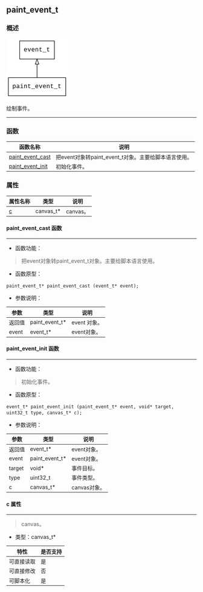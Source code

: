 ## paint\_event\_t
### 概述
![image](images/paint_event_t_0.png)

绘制事件。

----------------------------------
### 函数
<p id="paint_event_t_methods">

| 函数名称 | 说明 | 
| -------- | ------------ | 
| <a href="#paint_event_t_paint_event_cast">paint\_event\_cast</a> | 把event对象转paint_event_t对象。主要给脚本语言使用。 |
| <a href="#paint_event_t_paint_event_init">paint\_event\_init</a> | 初始化事件。 |
### 属性
<p id="paint_event_t_properties">

| 属性名称 | 类型 | 说明 | 
| -------- | ----- | ------------ | 
| <a href="#paint_event_t_c">c</a> | canvas\_t* | canvas。 |
#### paint\_event\_cast 函数
-----------------------

* 函数功能：

> <p id="paint_event_t_paint_event_cast">把event对象转paint_event_t对象。主要给脚本语言使用。


* 函数原型：

```
paint_event_t* paint_event_cast (event_t* event);
```

* 参数说明：

| 参数 | 类型 | 说明 |
| -------- | ----- | --------- |
| 返回值 | paint\_event\_t* | event 对象。 |
| event | event\_t* | event对象。 |
#### paint\_event\_init 函数
-----------------------

* 函数功能：

> <p id="paint_event_t_paint_event_init">初始化事件。


* 函数原型：

```
event_t* paint_event_init (paint_event_t* event, void* target, uint32_t type, canvas_t* c);
```

* 参数说明：

| 参数 | 类型 | 说明 |
| -------- | ----- | --------- |
| 返回值 | event\_t* | event对象。 |
| event | paint\_event\_t* | event对象。 |
| target | void* | 事件目标。 |
| type | uint32\_t | 事件类型。 |
| c | canvas\_t* | canvas对象。 |
#### c 属性
-----------------------
> <p id="paint_event_t_c">canvas。


* 类型：canvas\_t*

| 特性 | 是否支持 |
| -------- | ----- |
| 可直接读取 | 是 |
| 可直接修改 | 否 |
| 可脚本化   | 是 |

